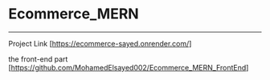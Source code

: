 # Ecommerce_MERN
---


Project Link [https://ecommerce-sayed.onrender.com/]


the front-end part [https://github.com/MohamedElsayed002/Ecommerce_MERN_FrontEnd]

